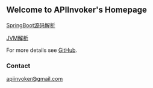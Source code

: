 ## Welcome to APIInvoker's Homepage

[SpringBoot源码解析](https://apiinvoker.github.io/SpringBoot.html)

[JVM解析](https://apiinvoker.github.io/JVM/JVM.html)

For more details see [GitHub](https://github.com/APIInvoker).

### Contact

apiinvoker@gmail.com
